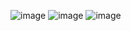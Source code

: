 ![image](https://user-images.githubusercontent.com/49631392/194229086-cc206ed4-7624-4e45-a694-5cf3f94f7b18.png)
![image](https://user-images.githubusercontent.com/49631392/194229304-84b2303a-0c28-4919-9fe5-abf5952e0a30.png)
![image](https://user-images.githubusercontent.com/49631392/194229431-a3b0e72a-e826-4def-a2db-07a3e586f5f9.png)


